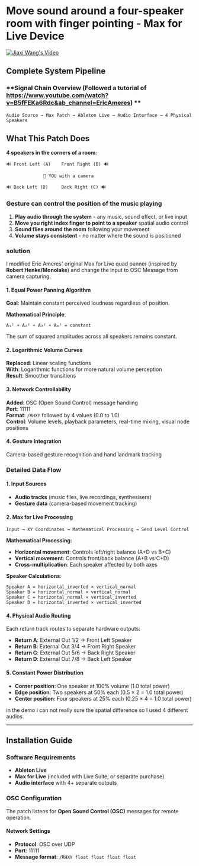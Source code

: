 # Move sound around a four-speaker room with finger pointing - Max for Live Device
[![Jiaxi Wang's Video](https://img.youtube.com/vi/poUQc3e6gZA/maxresdefault.jpg)](https://www.youtube.com/watch?v=poUQc3e6gZA)

 
## Complete System Pipeline

### **Signal Chain Overview (Followed a tutorial of https://www.youtube.com/watch?v=B5fFEKa6Rdc&ab_channel=EricAmeres) **
```
Audio Source → Max Patch → Ableton Live → Audio Interface → 4 Physical Speakers
```


 


## What This Patch Does  

**4 speakers in the corners of a room**:
```
🔊 Front Left (A)    Front Right (B) 🔊
              
              👤 YOU with a camera 
              
🔊 Back Left (D)     Back Right (C) 🔊
```

### **Gesture can control the position of the music playing**
1. **Play audio through the system** - any music, sound effect, or live input
2. **Move you right index finger to point to a speaker**  spatial audio control
3. **Sound flies around the room** following your movement
4. **Volume stays consistent** - no matter where the sound is positioned

 

### **solution**
I modified Eric Ameres' original Max for Live quad panner (inspired by **Robert Henke/Monolake**) and change the input to OSC Message from camera capturing. 

#### **1. Equal Power Panning Algorithm**
**Goal**: Maintain constant perceived loudness regardless of position.

**Mathematical Principle**:
```
A₁² + A₂² + A₃² + A₄² = constant
```
The sum of squared amplitudes across all speakers remains constant.

#### **2. Logarithmic Volume Curves**
**Replaced**: Linear scaling functions  
**With**: Logarithmic functions for more natural volume perception  
**Result**: Smoother transitions  

#### **3. Network Controllability**
**Added**: OSC (Open Sound Control) message handling  
**Port**: 11111  
**Format**: `/RHXY` followed by 4 values (0.0 to 1.0)  
**Control**: Volume levels, playback parameters, real-time mixing, visual node positions

#### **4. Gesture Integration**
 Camera-based gesture recognition and hand landmark tracking  


### **Detailed Data Flow**

#### **1. Input Sources**
- **Audio tracks** (music files, live recordings, synthesisers)
- **Gesture data** (camera-based movement tracking)
 

#### **2. Max for Live Processing**
```
Input → XY Coordinates → Mathematical Processing → Send Level Control
```

**Mathematical Processing**:
- **Horizontal movement**: Controls left/right balance (A+D vs B+C)
- **Vertical movement**: Controls front/back balance (A+B vs C+D)
- **Cross-multiplication**: Each speaker affected by both axes

**Speaker Calculations**:
```
Speaker A = horizontal_inverted × vertical_normal
Speaker B = horizontal_normal × vertical_normal  
Speaker C = horizontal_normal × vertical_inverted
Speaker D = horizontal_inverted × vertical_inverted
```
  

#### **4. Physical Audio Routing**
Each return track routes to separate hardware outputs:
- **Return A**: External Out 1/2 → Front Left Speaker
- **Return B**: External Out 3/4 → Front Right Speaker  
- **Return C**: External Out 5/6 → Back Right Speaker
- **Return D**: External Out 7/8 → Back Left Speaker

#### **5. Constant Power Distribution**
- **Corner position**: One speaker at 100% volume (1.0 total power)
- **Edge position**: Two speakers at 50% each (0.5 × 2 = 1.0 total power)
- **Center position**: Four speakers at 25% each (0.25 × 4 = 1.0 total power)

in the demo i can not really sure the spatial difference so I used 4 different audios. 

***

## Installation Guide

### **Software Requirements**
- **Ableton Live**  
- **Max for Live** (included with Live Suite, or separate purchase)
- **Audio interface** with 4+ separate outputs
 

### **OSC Configuration**
The patch listens for **Open Sound Control (OSC)** messages for remote operation.

#### **Network Settings**
- **Protocol**: OSC over UDP
- **Port**: 11111
- **Message format**: `/RHXY float float float float`
 
  
 
